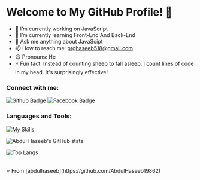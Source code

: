  <h1>Welcome to My GitHub Profile! 👋</h1>

- 🔭 I’m currently working on JavaScript
- 🌱 I’m currently learning Front-End And Back-End
- 💬 Ask me anything about JavaScipt 
- 📫 How to reach me: prghaseeb518@gmail.com
- 😄 Pronouns: He
- ⚡ Fun fact: Instead of counting sheep to fall asleep, I count lines of code in my head. It's surprisingly effective!
  
### Connect with me:
<div id="badges">
  <a href="https://github.com/AbdulHaseeb19862">
    <img src="https://img.shields.io/badge/Github-white?style=for-the-badge&logo=Github&logoColor=black" alt="Github Badge"/>
  </a>
   <a href="https://www.facebook.com/abdulhaseeb115">
    <img src="https://img.shields.io/badge/Facebook-blue?style=for-the-badge&logo=facebook&logoColor=white" alt="Facebook Badge"/>
  </a>
</div>

### Languages and Tools:
[![My Skills](https://skillicons.dev/icons?i=html,css,bootstrap,js,nodejs,npm,express,mongodb,mysql,wordpress,github,git,postman&perline=5)](https://skillicons.dev)

![Abdul Haseeb's GitHub stats](https://github-readme-stats.vercel.app/api?username=abdulhaseeb&show_icons=true&theme=dark)

![Top Langs](https://github-readme-stats.vercel.app/api/top-langs/?username=abdulhaseeb&theme=dark)


<br>
⭐️ From [abdulhaseeb](https://github.com/AbdulHaseeb19862)
